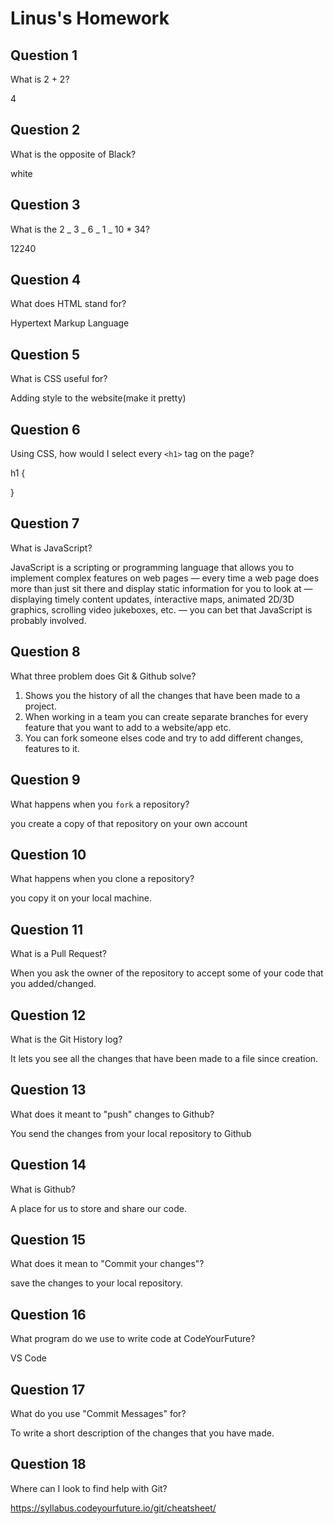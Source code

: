 # Linus's Homework

## Question 1

What is 2 + 2?

4

## Question 2

What is the opposite of Black?

white

## Question 3

What is the 2 _ 3 _ 6 _ 1 _ 10 \* 34?

12240

## Question 4

What does HTML stand for?

Hypertext Markup Language

## Question 5

What is CSS useful for?

Adding style to the website(make it pretty)

## Question 6

Using CSS, how would I select every `<h1>` tag on the page?

h1 {

}

## Question 7

What is JavaScript?

JavaScript is a scripting or programming language that allows you to implement complex features on web pages — every time a web page does more than just sit there and display static information for you to look at — displaying timely content updates, interactive maps, animated 2D/3D graphics, scrolling video jukeboxes, etc. — you can bet that JavaScript is probably involved.

## Question 8

What three problem does Git & Github solve?

1. Shows you the history of all the changes that have been made to a project.
2. When working in a team you can create separate branches for every feature that you want to add to a website/app etc.
3. You can fork someone elses code and try to add different changes, features to it.

## Question 9

What happens when you `fork` a repository?

you create a copy of that repository on your own account

## Question 10

What happens when you clone a repository?

you copy it on your local machine.

## Question 11

What is a Pull Request?

When you ask the owner of the repository to accept some of your code that you added/changed.

## Question 12

What is the Git History log?

It lets you see all the changes that have been made to a file since creation.

## Question 13

What does it meant to "push" changes to Github?

You send the changes from your local repository to Github

## Question 14

What is Github?

A place for us to store and share our code.

## Question 15

What does it mean to "Commit your changes"?

save the changes to your local repository.

## Question 16

What program do we use to write code at CodeYourFuture?

VS Code

## Question 17

What do you use "Commit Messages" for?

To write a short description of the changes that you have made.

## Question 18

Where can I look to find help with Git?

https://syllabus.codeyourfuture.io/git/cheatsheet/
